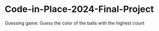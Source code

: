 # Code-in-Place-2024-Final-Project
Guessing game: Guess the color of the balls with the highest count
